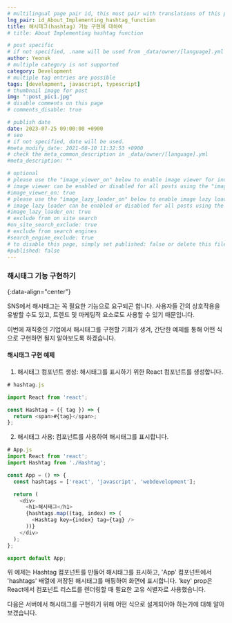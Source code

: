 ```yaml
---
# multilingual page pair id, this must pair with translations of this page. (This name must be unique)
lng_pair: id_About_Implementing_hashtag_function
title: 해시태그(hashtag) 기능 구현에 대하여
# title: About Implementing hashtag function

# post specific
# if not specified, .name will be used from _data/owner/[language].yml
author: Yeonuk
# multiple category is not supported
category: Development
# multiple tag entries are possible
tags: [development, javascript, typescript]
# thumbnail image for post
img: ":post_pic1.jpg"
# disable comments on this page
# comments_disable: true

# publish date
date: 2023-07-25 09:00:00 +0900
# seo
# if not specified, date will be used.
#meta_modify_date: 2021-08-10 11:32:53 +0900
# check the meta_common_description in _data/owner/[language].yml
#meta_description: ""

# optional
# please use the "image_viewer_on" below to enable image viewer for individual pages or posts (_posts/ or [language]/_posts folders).
# image viewer can be enabled or disabled for all posts using the "image_viewer_posts: true" setting in _data/conf/main.yml.
#image_viewer_on: true
# please use the "image_lazy_loader_on" below to enable image lazy loader for individual pages or posts (_posts/ or [language]/_posts folders).
# image lazy loader can be enabled or disabled for all posts using the "image_lazy_loader_posts: true" setting in _data/conf/main.yml.
#image_lazy_loader_on: true
# exclude from on site search
#on_site_search_exclude: true
# exclude from search engines
#search_engine_exclude: true
# to disable this page, simply set published: false or delete this file
#published: false
---
```


<!-- outline-start -->

### 해시태그 기능 구현하기

{:data-align="center"}

<!-- outline-end -->

SNS에서 해시태그는 꼭 필요한 기능으로 요구되곤 합니다.
사용자들 간의 상호작용을 유발할 수도 있고, 트렌드 및 마케팅적 요소로도 사용할 수 있기 때문입니다.

이번에 재직중인 기업에서 해시태그를 구현할 기회가 생겨, 간단한 예제를 통해 어떤 식으로 구현하면 될지 알아보도록 하겠습니다.

#### 해시태그 구현 예제

1. 해시태그 컴포넌트 생성: 해시태그를 표시하기 위한 React 컴포넌트를 생성합니다.

```javascript
# hashtag.js

import React from 'react';

const Hashtag = ({ tag }) => {
  return <span>#{tag}</span>;
};
```

2. 해시태그 사용: 컴포넌트를 사용하여 해시태그를 표시합니다.

```javascript
# App.js
import React from 'react';
import Hashtag from './Hashtag';

const App = () => {
  const hashtags = ['react', 'javascript', 'webdevelopment'];

  return (
    <div>
      <h1>해시태그</h1>
      {hashtags.map((tag, index) => (
        <Hashtag key={index} tag={tag} />
      ))}
    </div>
  );
};

export default App;
```

위 예제는 Hashtag 컴포넌트를 만들어 해시태그를 표시하고, 'App' 컴포넌트에서 'hashtags' 배열에 저장된 해시태그를 매핑하여 화면에 표시합니다.
'key' prop은 React에서 컴포넌트 리스트를 렌더링할 때 필요한 고유 식별자로 사용했습니다.

다음은 서버에서 해시태그를 구현하기 위해 어떤 식으로 설계되어야 하는가에 대해 알아보겠습니다.
